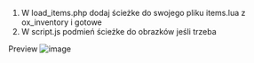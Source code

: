 1. W load_items.php dodaj ścieżke do swojego pliku items.lua z ox_inventory i gotowe
2. W script.js podmień ścieżke do obrazków jeśli trzeba

Preview
![image](https://github.com/user-attachments/assets/bcc19596-d342-4fce-bc05-67267cefb92c)
